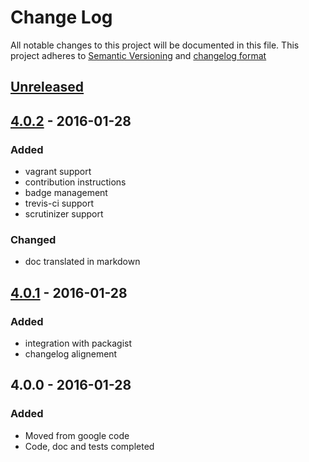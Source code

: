 # Change Log
All notable changes to this project will be documented in this file.
This project adheres to [Semantic Versioning](http://semver.org/) and [changelog format](http://keepachangelog.com/)

## [Unreleased]

## [4.0.2] - 2016-01-28
### Added
- vagrant support
- contribution instructions
- badge management
- trevis-ci support
- scrutinizer support
### Changed
- doc translated in markdown

## [4.0.1] - 2016-01-28
### Added
- integration with packagist
- changelog alignement


## 4.0.0 - 2016-01-28
### Added
- Moved from google code
- Code, doc and tests completed

[Unreleased]:  https://github.com/linkeddatacenter/BOTK-context/compare/HEAD...4.0.2
[4.0.2]:  https://github.com/linkeddatacenter/BOTK-context/compare/4.0.2...4.0.1
[4.0.1]:  https://github.com/linkeddatacenter/BOTK-context/compare/4.0.0...4.0.1
